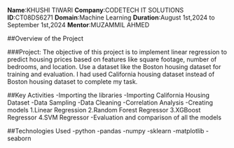 **Name**:KHUSHI TIWARI
**Company**:CODETECH IT SOLUTIONS
**ID**:CT08DS6271
**Domain**:Machine Learning
**Duration**:August 1st,2024 to September 1st,2024
**Mentor**:MUZAMMIL AHMED


##Overview of the Project

###Project:
The objective of this project is to implement linear regression to predict housing prices based on features like square footage, number of bedrooms, and location. Use a dataset like the Boston housing dataset for training and evaluation.
I had used California housing dataset instead of Boston housing dataset to complete my task.

##Key Activities
-Importing the libraries 
-Importing California Housing Dataset
-Data Sampling
-Data Cleaning
-Correlation Analysis
-Creating models
1.Linear Regression
2.Random Forest Regressor
3.XGBoost Regressor
4.SVM Regressor
-Evaluation and comparison of all the models

##Technologies Used
-python
-pandas
-numpy
-sklearn
-matplotlib
-seaborn
